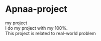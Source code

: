 # Apnaa-project
my project<br>
I do my project with my 100%.
<br>
This project is related to real-world problem
